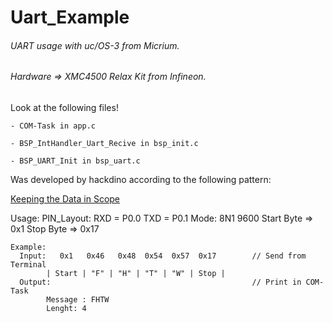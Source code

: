 # Uart_Example
###### UART usage with uc/OS-3 from Micrium.

###### Hardware => XMC4500 Relax Kit from Infineon.

Look at the following files!

    - COM-Task in app.c
    
    - BSP_IntHandler_Uart_Recive in bsp_init.c
    
    - BSP_UART_Init in bsp_uart.c
    
Was developed by hackdino according to the following pattern:

[Keeping the Data in Scope](https://doc.micrium.com/display/osiiidoc/Keeping+the+Data+in+Scope)
 
    
Usage:
    PIN_Layout: RXD = P0.0  TXD = P0.1 Mode: 8N1 9600
    Start Byte => 0x1  Stop Byte => 0x17
    
    Example: 
      Input:   0x1   0x46   0x48  0x54  0x57  0x17        // Send from Terminal
  		  	| Start | "F" | "H" | "T" | "W" | Stop |
  	  Output:                                             // Print in COM-Task
  		    Message : FHTW
  		    Lenght: 4
  		    
  
